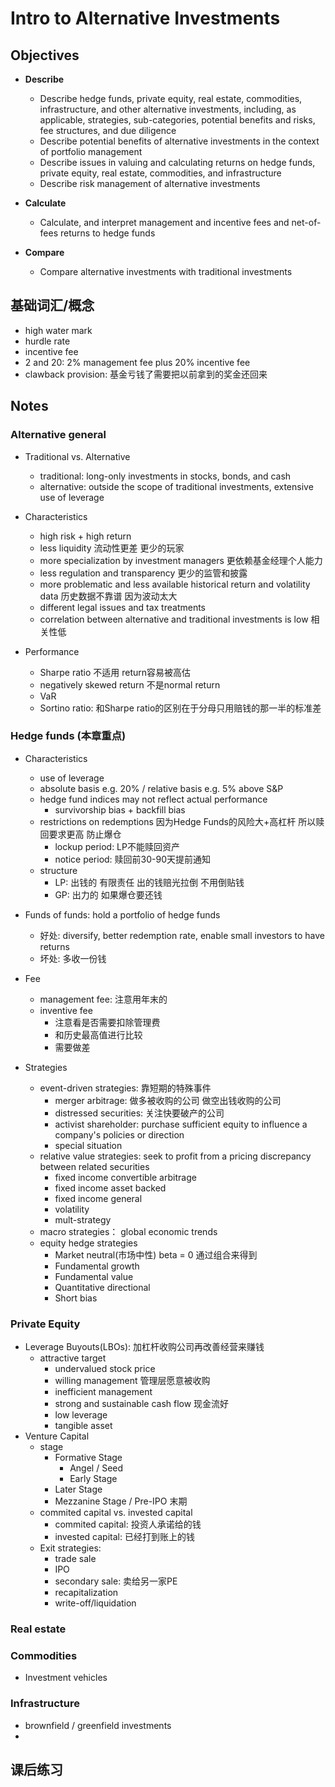 # Intro to Alternative Investments

## Objectives

* **Describe**
  * Describe hedge funds, private equity, real estate, commodities, infrastructure, and other alternative investments, including, as applicable, strategies, sub-categories, potential benefits and risks, fee structures, and due diligence
  * Describe potential benefits of alternative investments in the context of portfolio management 
  * Describe issues in valuing and calculating returns on hedge funds, private equity, real estate, commodities, and infrastructure
  * Describe risk management of alternative investments

* **Calculate**
  * Calculate, and interpret management and incentive fees and net-of-fees returns to hedge funds 

* **Compare**
  * Compare alternative investments with traditional investments


## 基础词汇/概念
* high water mark
* hurdle rate
* incentive fee
* 2 and 20: 2% management fee plus 20% incentive fee
* clawback provision: 基金亏钱了需要把以前拿到的奖金还回来

## Notes

### Alternative general
* Traditional vs. Alternative
  * traditional: long-only investments in stocks, bonds, and cash
  * alternative: outside the scope of traditional investments, extensive use of leverage

* Characteristics
  * high risk + high return
  * less liquidity 流动性更差 更少的玩家
  * more specialization by investment managers 更依赖基金经理个人能力
  * less regulation and transparency 更少的监管和披露
  * more problematic and less available historical return and volatility data 历史数据不靠谱 因为波动太大
  * different legal issues and tax treatments 
  * correlation between alternative and traditional investments is low 相关性低

* Performance
  * Sharpe ratio 不适用 return容易被高估
  * negatively skewed return 不是normal return
  * VaR 
  * Sortino ratio: 和Sharpe ratio的区别在于分母只用赔钱的那一半的标准差


### Hedge funds (本章重点)

* Characteristics
  * use of leverage
  * absolute basis e.g. 20% / relative basis e.g. 5% above S&P
  * hedge fund indices may not reflect actual performance
    * survivorship bias + backfill bias 
  * restrictions on redemptions 因为Hedge Funds的风险大+高杠杆 所以赎回要求更高 防止爆仓
    * lockup period: LP不能赎回资产
    * notice period: 赎回前30-90天提前通知
  * structure
    * LP: 出钱的 有限责任 出的钱赔光拉倒 不用倒贴钱
    * GP: 出力的 如果爆仓要还钱

* Funds of funds: hold a portfolio of hedge funds
  * 好处: diversify, better redemption rate, enable small investors to have returns
  * 坏处: 多收一份钱

* Fee
  * management fee: 注意用年末的
  * inventive fee
    * 注意看是否需要扣除管理费
    * 和历史最高值进行比较
    * 需要做差
* Strategies
  * event-driven strategies: 靠短期的特殊事件
    * merger arbitrage: 做多被收购的公司 做空出钱收购的公司
    * distressed securities: 关注快要破产的公司
    * activist shareholder: purchase sufficient equity to influence a company's policies or direction
    * special situation
  * relative value strategies: seek to profit from a pricing discrepancy between related securities
    * fixed income convertible arbitrage
    * fixed income asset backed
    * fixed income general
    * volatility
    * mult-strategy
  * macro strategies： global economic trends
  * equity hedge strategies
    * Market neutral(市场中性) beta = 0 通过组合来得到
    * Fundamental growth
    * Fundamental value
    * Quantitative directional 
    * Short bias

### Private Equity 
* Leverage Buyouts(LBOs): 加杠杆收购公司再改善经营来赚钱
  * attractive target
    * undervalued stock price
    * willing management 管理层愿意被收购
    * inefficient management
    * strong and sustainable cash flow 现金流好
    * low leverage 
    * tangible asset
* Venture Capital
  * stage
    * Formative Stage
      * Angel / Seed
      * Early Stage
    * Later Stage
    * Mezzanine Stage / Pre-IPO 末期
  * commited capital vs. invested capital
    * commited capital: 投资人承诺给的钱
    * invested capital: 已经打到账上的钱
  * Exit strategies: 
    * trade sale
    * IPO
    * secondary sale: 卖给另一家PE
    * recapitalization
    * write-off/liquidation

### Real estate

### Commodities
* Investment vehicles
### Infrastructure
* brownfield / greenfield investments 
* 

## 课后练习
